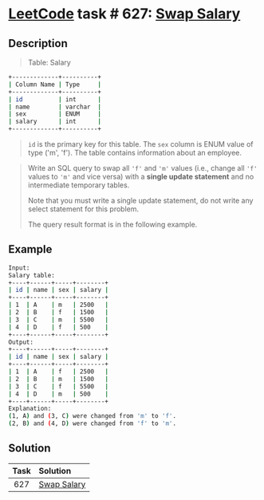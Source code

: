 # [LeetCode][leetcode] task # 627: [Swap Salary][task]

Description
-----------

> Table: Salary
```sh
+-------------+----------+
| Column Name | Type     |
+-------------+----------+
| id          | int      |
| name        | varchar  |
| sex         | ENUM     |
| salary      | int      |
+-------------+----------+
```
> `id` is the primary key for this table.
> The `sex` column is ENUM value of type ('m', 'f').
> The table contains information about an employee.

> Write an SQL query to swap all `'f'` and `'m'` values
> (i.e., change all `'f'` values to `'m'` and vice versa)
> with a **single update statement** and no intermediate temporary tables.
> 
> Note that you must write a single update statement,
> do not write any select statement for this problem.
> 
> The query result format is in the following example.

Example
-------

```sh
Input: 
Salary table:
+----+------+-----+--------+
| id | name | sex | salary |
+----+------+-----+--------+
| 1  | A    | m   | 2500   |
| 2  | B    | f   | 1500   |
| 3  | C    | m   | 5500   |
| 4  | D    | f   | 500    |
+----+------+-----+--------+
Output: 
+----+------+-----+--------+
| id | name | sex | salary |
+----+------+-----+--------+
| 1  | A    | f   | 2500   |
| 2  | B    | m   | 1500   |
| 3  | C    | f   | 5500   |
| 4  | D    | m   | 500    |
+----+------+-----+--------+
Explanation: 
(1, A) and (3, C) were changed from 'm' to 'f'.
(2, B) and (4, D) were changed from 'f' to 'm'.
```

Solution
--------

| Task | Solution                |
|:----:|:------------------------|
| 627  | [Swap Salary][solution] |


[leetcode]: <http://leetcode.com/>
[task]: <https://leetcode.com/problems/swap-salary/>
[solution]: <https://github.com/wellaxis/praxis-leetcode/blob/main/src/main/java/com/witalis/praxis/leetcode/task/h7/p627/option/Practice.java>
